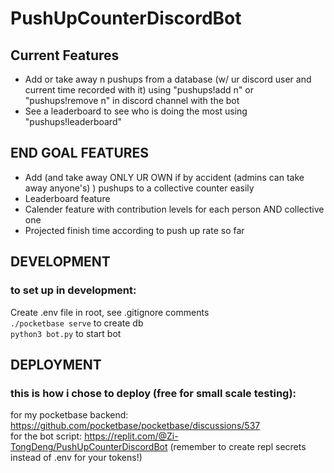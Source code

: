 # PushUpCounterDiscordBot
## Current Features
- Add or take away n pushups from a database (w/ ur discord user and current time recorded with it) using "pushups!add n" or "pushups!remove n" in discord channel with the bot  
- See a leaderboard to see who is doing the most using "pushups!leaderboard"
## END GOAL FEATURES
- Add (and take away ONLY UR OWN if by accident (admins can take away anyone's) ) pushups to a collective counter easily
- Leaderboard feature
- Calender feature with contribution levels for each person AND collective one
- Projected finish time according to push up rate so far
## DEVELOPMENT
### to set up in development:
Create .env file in root, see .gitignore comments  
```./pocketbase serve``` to create db  
```python3 bot.py``` to start bot  
## DEPLOYMENT
### this is how i chose to deploy (free for small scale testing):
for my pocketbase backend: https://github.com/pocketbase/pocketbase/discussions/537  
for the bot script: https://replit.com/@Zi-TongDeng/PushUpCounterDiscordBot  (remember to create repl secrets instead of .env for your tokens!)
